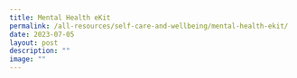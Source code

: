 ```yaml
---
title: Mental Health eKit
permalink: /all-resources/self-care-and-wellbeing/mental-health-ekit/
date: 2023-07-05
layout: post
description: ""
image: ""
---
```

